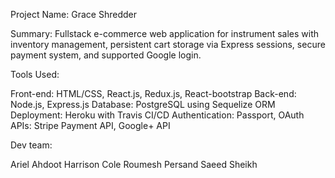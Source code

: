 Project Name: Grace Shredder

Summary:
Fullstack e-commerce web application for instrument sales with inventory management, persistent cart storage via Express sessions, secure payment system, and supported Google login.

Tools Used:

Front-end: HTML/CSS, React.js, Redux.js, React-bootstrap
Back-end: Node.js, Express.js
Database: PostgreSQL using Sequelize ORM
Deployment: Heroku with Travis CI/CD
Authentication: Passport, OAuth
APIs: Stripe Payment API, Google+ API

Dev team:

Ariel Ahdoot
Harrison Cole
Roumesh Persand
Saeed Sheikh
